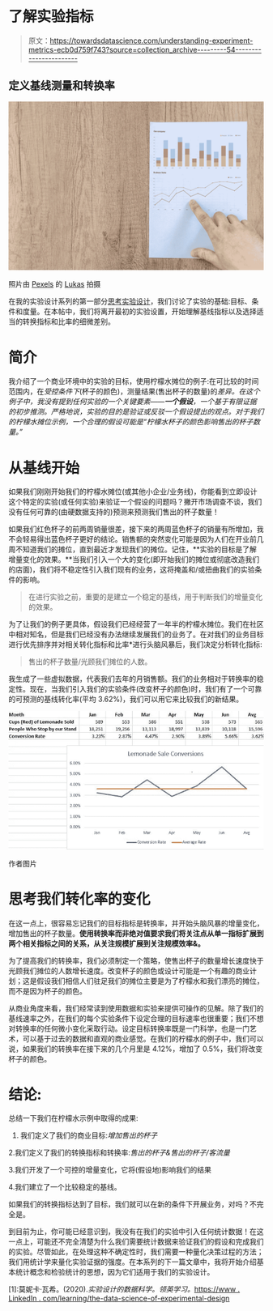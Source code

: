 # 了解实验指标

> 原文：<https://towardsdatascience.com/understanding-experiment-metrics-ecb0d759f743?source=collection_archive---------54----------------------->

## 定义基线测量和转换率

![](img/4a5c1b827192097d0b7ab9df169f545a.png)

照片由 [Pexels](https://www.pexels.com/photo/background-board-chart-data-590041/?utm_content=attributionCopyText&utm_medium=referral&utm_source=pexels) 的 [Lukas](https://www.pexels.com/@goumbik?utm_content=attributionCopyText&utm_medium=referral&utm_source=pexels) 拍摄

在我的实验设计系列的第一部分[思考实验设计](/thinking-about-experimental-design-f7f3090c7b6d)，我们讨论了实验的基础:目标、条件和度量。在本帖中，我们将离开最初的实验设置，开始理解基线指标以及选择适当的转换指标和比率的细微差别。

# **简介**

我介绍了一个商业环境中的实验的目标，使用柠檬水摊位的例子:在可比较的时间范围内，在*受控条件下*(杯子的颜色)，测量结果(售出杯子的数量)的*差异。在这个例子中，我没有提到任何实验的一个关键要素——**一个假设**，一个基于有限证据的初步推测。严格地说，实验的目的是验证或反驳一个假设提出的观点。对于我们的柠檬水摊位示例，一个合理的假设可能是“柠檬水杯子的颜色影响售出的杯子数量。”*

# **从基线开始**

如果我们刚刚开始我们的柠檬水摊位(或其他小企业/业务线)，你能看到立即设计这个特定的实验(或任何实验)来验证一个假设的问题吗？撇开市场调查不谈，我们没有任何可靠的(由硬数据支持的)预测来预测我们售出的杯子数量！

如果我们红色杯子的前两周销量很差，接下来的两周蓝色杯子的销量有所增加，我不会轻易得出蓝色杯子更好的结论。销售额的突然变化可能是因为人们在开业前几周不知道我们的摊位，直到最近才发现我们的摊位。记住，**实验的目标是了解增量变化的效果。**当我们引入一个大的变化(即开始我们的摊位或彻底改造我们的店面)，我们将不稳定性引入我们现有的业务，这将掩盖和/或扭曲我们的实验条件的影响。

> 在进行实验之前，重要的是建立一个稳定的基线，用于判断我们的增量变化的效果。

为了让我们的例子更具体，假设我们已经经营了一年半的柠檬水摊位。我们在社区中相对知名，但是我们已经没有办法继续发展我们的业务了。在对我们的业务目标进行优先排序并对相关转化指标和比率*进行头脑风暴后，我们决定分析转化指标:

> 售出的杯子数量/光顾我们摊位的人数。

我生成了一些虚拟数据，代表我们去年的月销售额。我们的业务相对于转换率的稳定性。现在，当我们引入我们的实验条件(改变杯子的颜色)时，我们有了一个可靠的可预测的基线转化率(平均 3.62%)，我们可以用它来比较我们的新结果。

![](img/16bef4f6f5e43ee18f26afe5172e608d.png)

作者图片

# **思考我们转化率的变化**

在这一点上，很容易忘记我们的目标指标是转换率，并开始头脑风暴的增量变化，增加售出的杯子数量。**使用转换率而非绝对值要求我们将关注点从单一指标扩展到两个相关指标之间的关系，从关注规模扩展到关注规模效率&。**

为了提高我们的转换率，我们必须制定一个策略，使售出杯子的数量增长速度快于光顾我们摊位的人数增长速度。改变杯子的颜色或设计可能是一个有趣的商业计划；这是假设我们相信人们驻足我们的摊位主要是为了柠檬水和我们漂亮的摊位，而不是因为杯子的颜色。

从商业角度来看，我们经常读到使用数据和实验来提供可操作的见解。除了我们的基线速率之外，在我们的每个实验条件下设定合理的目标速率也很重要；我们不想对转换率的任何微小变化采取行动。设定目标转换率既是一门科学，也是一门艺术，可以基于过去的数据和直观的商业感觉。在我们的柠檬水的例子中，我们可以说，如果我们的转换率在接下来的几个月里是 4.12%，增加了 0.5%，我们将改变杯子的颜色。

# **结论:**

总结一下我们在柠檬水示例中取得的成果:

1.  我们定义了我们的商业目标:*增加售出的杯子*

2.我们定义了我们的转换指标和转换率:*售出的杯子&售出的杯子/客流量*

3.我们开发了一个可控的增量变化，它将(假设地)影响我们的结果

4.我们建立了一个比较稳定的基线。

如果我们的转换指标达到了目标，我们就可以在新的条件下开展业务，对吗？不完全是。

到目前为止，你可能已经意识到，我没有在我们的实验中引入任何统计数据！在这一点上，可能还不完全清楚为什么我们需要统计数据来验证我们的假设和完成我们的实验。尽管如此，在处理这种不确定性时，我们需要一种量化决策过程的方法；我们用统计学来量化实验证据的强度。在本系列的下一篇文章中，我将开始介绍基本统计概念和检验统计的思想，因为它们适用于我们的实验设计。

[1]:莫妮卡·瓦希。(2020).*实验设计的数据科学。领英学习。*[https://www . LinkedIn . com/learning/the-data-science-of-experimental-design](https://www.linkedin.com/learning/the-data-science-of-experimental-design)

[2]: *图标&图片。像素:*[https://www.pexels.com/](https://www.pexels.com/)